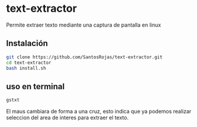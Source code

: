 # text-extractor
Permite extraer texto mediante una captura de pantalla en linux

## Instalación
```bash
git clone https://github.com/SantosRojas/text-extractor.git
cd text-extractor
bash install.sh
```
## uso en terminal
```bash
gstxt
```
El maus cambiara de forma a una cruz, esto indica que ya podemos realizar seleccion del area de interes para extraer el texto.

